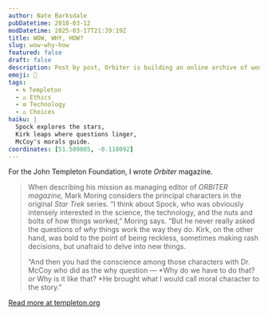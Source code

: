 ```yaml
---
author: Nate Barksdale
pubDatetime: 2018-03-12
modDatetime: 2025-03-17T21:39:19Z
title: WOW, WHY, HOW?
slug: wow-why-how
featured: false
draft: false
description: Post by post, Orbiter is building an online archive of wonder as it explores the big questions of the natural and social sciences
emoji: 🖖
tags:
  - 🌀 Templeton
  - ⚖️ Ethics
  - ⚙️ Technology
  - ⚖️ Choices
haiku: |
  Spock explores the stars,  
  Kirk leaps where questions linger,  
  McCoy's morals guide.
coordinates: [51.509865, -0.118092]
---
```


For the John Templeton Foundation, I wrote _Orbiter_ magazine.

> When describing his mission as managing editor of *ORBITER *magazine*,* Mark Moring considers the principal characters in the original _Star Trek_ series. “I think about Spock, who was obviously intensely interested in the science, the technology, and the nuts and bolts of how things worked,” Moring says. “But he never really asked the questions of _why_ things work the way they do. Kirk, on the other hand, was bold to the point of being reckless, sometimes making rash decisions, but unafraid to delve into new things.
>
> “And then you had the conscience among those characters with Dr. McCoy who did as the why question — *Why do we have to do that? *or* Why is it like that? *He brought what I would call moral character to the story.”

[Read more at templeton.org](https://www.templeton.org/news/wow-why-how)
